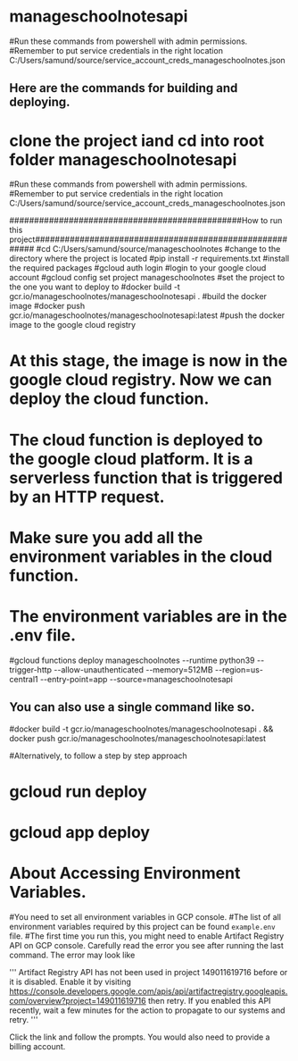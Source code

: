 # manageschoolnotesapi

#Run these commands from powershell with admin permissions.
#Remember to put service credentials in the right location C:/Users/samund/source/service_account_creds_manageschoolnotes.json

## Here are the commands for building and deploying.
# clone the project iand cd into root folder manageschoolnotesapi

#Run these commands from powershell with admin permissions.
#Remember to put service credentials in the right location C:/Users/samund/source/service_account_creds_manageschoolnotes.json

###############################################How to run this project########################################################
#cd C:/Users/samund/source/manageschoolnotes                    #change to the directory where the project is located
#pip install -r requirements.txt                                #install the required packages
#gcloud auth login                                              #login to your google cloud account
#gcloud config set project manageschoolnotes                    #set the project to the one you want to deploy to
#docker build -t gcr.io/manageschoolnotes/manageschoolnotesapi .     #build the docker image
#docker push gcr.io/manageschoolnotes/manageschoolnotesapi:latest    #push the docker image to the google cloud registry

# At this stage, the image is now in the google cloud registry. Now we can deploy the cloud function.
# The cloud function is deployed to the google cloud platform. It is a serverless function that is triggered by an HTTP request.
# Make sure you add all the environment variables in the cloud function.
# The environment variables are in the .env file.
#gcloud functions deploy manageschoolnotes --runtime python39 --trigger-http --allow-unauthenticated --memory=512MB --region=us-central1 --entry-point=app --source=manageschoolnotesapi


## You can also use a single command like so.
#docker build -t gcr.io/manageschoolnotes/manageschoolnotesapi . && docker push gcr.io/manageschoolnotes/manageschoolnotesapi:latest

#Alternatively, to follow a step by step approach
# gcloud run deploy
# gcloud app deploy


# About Accessing Environment Variables.
#You need to set all environment variables in GCP console.
#The list of all environment variables required by this project can be found `example.env` file.
#The first time you run this, you might need to enable Artifact Registry API on GCP console. Carefully read the error you see after running the last command. The error may look like

'''
Artifact Registry API has not been used in project 149011619716 before or it is disabled. Enable it by visiting https://console.developers.google.com/apis/api/artifactregistry.googleapis.com/overview?project=149011619716 then retry. If you enabled this API recently, wait a few minutes for the action to propagate to our systems and retry.
'''

Click the link and follow the prompts. You would also need to provide a billing account.

